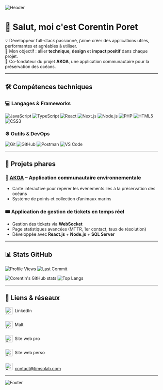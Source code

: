 <!-- Bannière personnalisée -->
![Header](https://capsule-render.vercel.app/api?type=waving&color=0:61DAFB,100:20232A&height=200&section=header&text=Timso%20Dev&fontSize=40&fontColor=ffffff&animation=fadeIn&fontAlignY=35)

# 👋 Salut, moi c'est Corentin Poret

💡 Développeur full-stack passionné, j’aime créer des applications utiles, performantes et agréables à utiliser.  
🎯 Mon objectif : allier **technique**, **design** et **impact positif** dans chaque projet.  
🌊 Co-fondateur du projet **AKOA**, une application communautaire pour la préservation des océans.  

---

## 🛠️ Compétences techniques

### 💻 Langages & Frameworks
![JavaScript](https://img.shields.io/badge/JavaScript-F7DF1E?logo=javascript&logoColor=black)
![TypeScript](https://img.shields.io/badge/TypeScript-3178C6?logo=typescript&logoColor=white)
![React](https://img.shields.io/badge/React-61DAFB?logo=react&logoColor=black)
![Next.js](https://img.shields.io/badge/Next.js-000000?logo=nextdotjs&logoColor=white)
![Node.js](https://img.shields.io/badge/Node.js-339933?logo=nodedotjs&logoColor=white)
![PHP](https://img.shields.io/badge/PHP-777BB4?logo=php&logoColor=white)
![HTML5](https://img.shields.io/badge/HTML5-E34F26?logo=html5&logoColor=white)
![CSS3](https://img.shields.io/badge/CSS3-1572B6?logo=css3&logoColor=white)

### ⚙️ Outils & DevOps
![Git](https://img.shields.io/badge/Git-F05032?logo=git&logoColor=white)
![GitHub](https://img.shields.io/badge/GitHub-181717?logo=github&logoColor=white)
![Postman](https://img.shields.io/badge/Postman-FF6C37?logo=postman&logoColor=white)
![VS Code](https://img.shields.io/badge/VS%20Code-007ACC?logo=visualstudiocode&logoColor=white)

---

## 🚀 Projets phares

### 🌊 [AKOA](https://github.com/akoa) – Application communautaire environnementale
- Carte interactive pour repérer les événements liés à la préservation des océans
- Système de points et collection d’animaux marins

### 🎟️ Application de gestion de tickets en temps réel
- Gestion des tickets via **WebSocket**
- Page statistiques avancées (MTTR, 1er contact, taux de résolution)
- Développée avec **React.js** + **Node.js** + **SQL Server**

---

## 📊 Stats GitHub
![Profile Views](https://komarev.com/ghpvc/?username=Timso-dev&label=Vues%20du%20profil&color=0e75b6&style=flat)
![Last Commit](https://img.shields.io/github/last-commit/Timso-dev/Timso-dev?label=Dernier%20commit&color=green)

![Corentin's GitHub stats](https://github-readme-stats.vercel.app/api?username=Timso-dev&show_icons=true&theme=tokyonight)
![Top Langs](https://github-readme-stats.vercel.app/api/top-langs/?username=Timso-dev&layout=compact&theme=tokyonight)

---

## 🔗 Liens & réseaux

<p style="line-height:1.6; font-size:16px;">

  <a href="https://www.linkedin.com/in/corentin-poret-4981a2250/" 
     target="_blank" rel="noopener noreferrer" 
     style="text-decoration:none; color:inherit; display:inline-flex; align-items:center; margin-bottom:8px;">
    <img src="https://raw.githubusercontent.com/rahuldkjain/github-profile-readme-generator/master/src/images/icons/Social/linked-in-alt.svg" 
         alt="LinkedIn" height="24" style="margin-right:8px;">
    LinkedIn
  </a><br>

  <a href="https://www.malt.fr/profile/corentinporet" 
     target="_blank" rel="noopener noreferrer" 
     style="text-decoration:none; color:inherit; display:inline-flex; align-items:center; margin-bottom:8px;">
    <img src="https://upload.wikimedia.org/wikipedia/commons/4/4a/Malt-logo.svg" 
         alt="Malt" height="24" style="margin-right:8px;">
    Malt
  </a><br>

  <a href="https://timsolab.com/" 
     target="_blank" rel="noopener noreferrer" 
     style="text-decoration:none; color:inherit; display:inline-flex; align-items:center; margin-bottom:8px;">
    <img src="https://cdn-icons-png.flaticon.com/512/565/565547.png" 
         alt="Site pro" height="24" style="margin-right:8px;">
    Site web pro
  </a><br>

  <a href="http://www.corentinporet.com/" 
     target="_blank" rel="noopener noreferrer" 
     style="text-decoration:none; color:inherit; display:inline-flex; align-items:center; margin-bottom:8px;">
    <img src="https://cdn-icons-png.flaticon.com/512/565/565547.png" 
         alt="Site perso" height="24" style="margin-right:8px;">
    Site web perso
  </a><br>

  <a href="mailto:contact@timsolab.com" 
     style="text-decoration:none; color:inherit; display:inline-flex; align-items:center;">
    <img src="https://cdn-icons-png.flaticon.com/512/561/561127.png" 
         alt="Email" height="24" style="margin-right:8px;">
    contact@timsolab.com
  </a>

</p>


---

<!-- Bannière de fin -->
![Footer](https://capsule-render.vercel.app/api?type=waving&color=0:20232A,100:61DAFB&height=100&section=footer)
